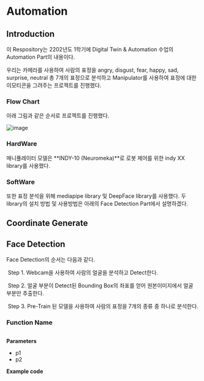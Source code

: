 # Automation

## Introduction

이 Respository는 2202년도 1학기에 Digital Twin & Automation 수업의 Automation Part의 내용이다.

우리는 카메라를 사용하여 사람의 표정을 angry, disgust, fear, happy, sad, surprise, neutral 총 7개의 표정으로 분석하고 Manipulator를 사용하여 표정에 대한 이모티콘을 그려주는 프로젝트를 진행했다.

### Flow Chart

아래 그림과 같은 순서로 프로젝트를 진행했다. 

![image](https://user-images.githubusercontent.com/84221531/173183973-03166869-b47f-462b-9c62-51cc6ae1c226.png)



### HardWare


매니퓰레이터 모델은 **INDY-10 (Neuromeka)**로 로봇 제어를 위한 indy XX library를 사용했다.



### SoftWare

또한 표정 분석을 위해 mediapipe library 및 DeepFace library를 사용했다. 두 library의 설치 방법 및 사용방법은 아래의 Face Detection Part에서 설명하겠다.



## Coordinate Generate



## Face Detection

Face Detection의 순서는 다음과 같다.

​	Step 1. Webcam을 사용하여 사람의 얼굴을 분석하고 Detect한다.

​	Step 2. 얼굴 부분이 Detect된 Bounding Box의 좌표를 얻어 원본이미지에서 얼굴 부분만 추출한다.

​	Step 3. Pre-Train 된 모델을 사용하여 사람의 표정을 7개의 종류 중 하나로 분석한다.







### Function Name

```text

```

**Parameters**

* p1
* p2

**Example code**
